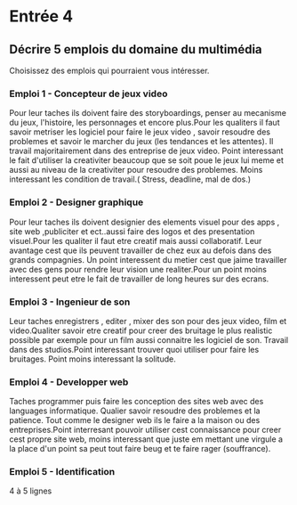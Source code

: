 # Entrée 4
## Décrire 5 emplois du domaine du multimédia
Choisissez des emplois qui pourraient vous intéresser. 

### Emploi 1 - Concepteur de jeux video

Pour leur taches ils doivent faire des storyboardings, penser au mecanisme du jeux, l'histoire, les personnages et encore plus.Pour les qualiters il faut savoir metriser les logiciel pour faire le jeux video , savoir resoudre des problemes et savoir le marcher du jeux (les tendances et les attentes). Il travail majoritairement dans des entreprise de jeux video. Point interessant le fait d'utiliser la creativiter beaucoup que se soit poue le jeux lui meme et aussi au niveau de la creativiter pour resoudre des problemes. Moins interessant les condition de travail.( Stress, deadline, mal de dos.)


### Emploi 2 - Designer graphique

Pour leur taches ils doivent designier des elements visuel pour des apps , site web ,publiciter et ect..aussi faire des logos et des presentation visuel.Pour les qualiter il faut etre creatif mais aussi collaboratif. Leur avantage cest que ils peuvent travailler de chez eux au defois dans des grands compagnies. Un point interessent du metier cest que jaime travailler avec des gens pour rendre leur vision une realiter.Pour un point moins interessent peut etre le fait de travailler de long heures sur des ecrans.

### Emploi 3 - Ingenieur de son

Leur taches enregistrers , editer , mixer des son pour des jeux video, film et video.Qualiter savoir etre creatif pour creer des bruitage le plus realistic possible par exemple pour un film aussi connaitre les logiciel de son. Travail dans des studios.Point interessant trouver quoi utiliser pour faire les bruitages. Point moins interessant la solitude.

### Emploi 4 - Developper web

Taches programmer puis faire les conception des sites web avec des languages informatique. Qualier savoir resoudre des problemes et la patience. Tout comme le designer web ils le faire a la maison ou des entreprises.Point interresant pouvoir utiliser cest connaissance pour creer cest propre site web, moins interessant que juste em mettant une virgule a la place d'un point sa peut tout faire beug et te faire rager (souffrance).

### Emploi 5 - Identification
4 à 5 lignes


